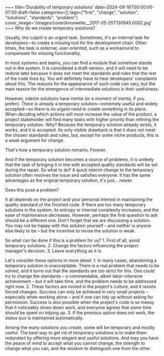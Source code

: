 +++
title='Durability of temporary solutions'
date=2024-09-18T00:00:00-07:00
draft=false
categories=[]
tags=["first", "change", "solution", "solutions", "standards", "problem"]
cover_image='/images/cover/knoxwelle__2017-05-25T130945.000Z.jpg'
+++
Why do we create temporary solutions?

Usually, the culprit is an urgent task. Sometimes, it's an internal task for developers—to create a missing tool for the development chain. Other times, the task is external, user-oriented, such as a workaround to compensate for missing functionality.

In most systems and teams, you can find a module that somehow stands out in the system. It is considered a draft version, and it will need to be redone later because it does not meet the standards and rules that the rest of the code lives by. You will definitely have to hear developers' complaints about this. The reasons for the appearance of such code can vary, but the main reason for the emergence of intermediate solutions is their usefulness.

However, interim solutions have inertia (or a moment of inertia, if you prefer). There is already a temporary solution—extremely useful and widely accepted—so there is no urgent need to create something in its place. When deciding which actions will most increase the value of the product, a project stakeholder will find many tasks with higher priority than refining the temporary solution. Why? Because the temporary solution already exists, it works, and it is accepted. Its only visible drawback is that it does not meet the chosen standards and rules, but, except for some niche products, this is a weak argument for change.

That's how a temporary solution remains. Forever.

And if the temporary solution becomes a source of problems, it is unlikely that the task of bringing it in line with accepted quality standards will be set during the repair. So what to do? A quick interim change to the temporary solution often resolves the issue and satisfies everyone. It has the same advantages as the original temporary solution, it's just... newer.

Does this pose a problem?

It all depends on the project and your personal interest in maintaining the quality standard of the finished code. If there are too many temporary solutions in the system, its entropy or internal complexity increases, and the ease of maintenance decreases. However, perhaps the first question to ask should be a different one. Don't forget that we are discussing a solution. You may not be happy with this solution yourself – and neither is anyone else likely to be – but the incentive to revise the solution is weak.

So what can be done if this is a problem for us? 1. First of all, avoid temporary solutions. 2. Change the factors influencing the project manager's decision. 3. Leave everything as it is.

Let's consider these options in more detail: 1. In many cases, abandoning a temporary solution is unacceptable. There is a real problem that needs to be solved, and it turns out that the standards are too strict for this. One could try to change the standards – a commendable, albeit labor-intensive achievement – but it will take time, and the problem needs to be addressed right now. 2. These factors are rooted in the project's culture, and it resists forced changes. Success can only be achieved in very small projects – especially when working alone – and if one can tidy up without asking for permission. Success is also possible when the project's code is so messy that it noticeably slows down work, and everyone agrees that some time should be spent on tidying up. 3. If the previous option does not work, the status quo is maintained automatically.

Among the many solutions you create, some will be temporary and mostly useful. The best way to get rid of temporary solutions is to make them redundant by offering more elegant and useful solutions. And may you have the peace of mind to accept what you cannot change, the strength to change what you can, and the wisdom to distinguish one from the other.